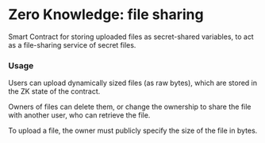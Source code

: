 # Zero Knowledge: file sharing

Smart Contract for storing uploaded files as secret-shared variables,
to act as a file-sharing service of secret files.

### Usage

Users can upload dynamically sized files (as raw bytes),
which are stored in the ZK state of the contract. 

Owners of files can delete them, or change the ownership to share
the file with another user, who can retrieve the file.

To upload a file, the owner must publicly specify the size of
the file in bytes.
